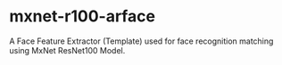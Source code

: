# mxnet-r100-arface
A Face Feature Extractor (Template) used for face recognition matching using MxNet ResNet100 Model.
